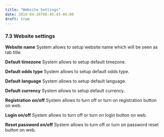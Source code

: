 ```yaml
---
title: "Website Settings"
date: 2019-04-26T06:45:43-04:00
draft: true
---
```


### 7.3 Website settings

**Website name**
System allows to setup website name which will be seen as tab title.

**Default timezone**
System allows to setup default timezone.

**Default odds type**
System allows to setup default odds type.

**Default language**
System allows to setup default language.

**Default currency**
System allows to setup default currency.

**Registration on/off**
System allows to turn off or turn on registration button on web.

**Login on/off**
System allows to turn off or turn on login button on web.

**Reset password on/off**
System allows to turn off or turn on password reset button on web.
